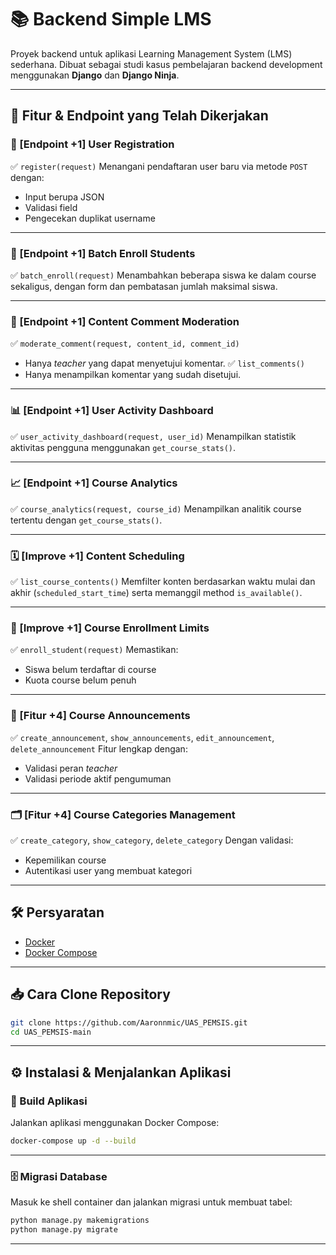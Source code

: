 # 📚 Backend Simple LMS

Proyek backend untuk aplikasi Learning Management System (LMS) sederhana. Dibuat sebagai studi kasus pembelajaran backend development menggunakan **Django** dan **Django Ninja**.

---

## 🚀 Fitur & Endpoint yang Telah Dikerjakan

### 🔐 \[Endpoint +1] User Registration

✅ `register(request)`
Menangani pendaftaran user baru via metode `POST` dengan:

* Input berupa JSON
* Validasi field
* Pengecekan duplikat username

---

### 👥 \[Endpoint +1] Batch Enroll Students

✅ `batch_enroll(request)`
Menambahkan beberapa siswa ke dalam course sekaligus, dengan form dan pembatasan jumlah maksimal siswa.

---

### 💬 \[Endpoint +1] Content Comment Moderation

✅ `moderate_comment(request, content_id, comment_id)`

* Hanya *teacher* yang dapat menyetujui komentar.
  ✅ `list_comments()`
* Hanya menampilkan komentar yang sudah disetujui.

---

### 📊 \[Endpoint +1] User Activity Dashboard

✅ `user_activity_dashboard(request, user_id)`
Menampilkan statistik aktivitas pengguna menggunakan `get_course_stats()`.

---

### 📈 \[Endpoint +1] Course Analytics

✅ `course_analytics(request, course_id)`
Menampilkan analitik course tertentu dengan `get_course_stats()`.

---

### 🗓️ \[Improve +1] Content Scheduling

✅ `list_course_contents()`
Memfilter konten berdasarkan waktu mulai dan akhir (`scheduled_start_time`) serta memanggil method `is_available()`.

---

### 🚫 \[Improve +1] Course Enrollment Limits

✅ `enroll_student(request)`
Memastikan:

* Siswa belum terdaftar di course
* Kuota course belum penuh

---

### 📢 \[Fitur +4] Course Announcements

✅ `create_announcement`, `show_announcements`, `edit_announcement`, `delete_announcement`
Fitur lengkap dengan:

* Validasi peran *teacher*
* Validasi periode aktif pengumuman

---

### 🗂️ \[Fitur +4] Course Categories Management

✅ `create_category`, `show_category`, `delete_category`
Dengan validasi:

* Kepemilikan course
* Autentikasi user yang membuat kategori

---

## 🛠️ Persyaratan

* [Docker](https://www.docker.com/)
* [Docker Compose](https://docs.docker.com/compose/)

---

## 📥 Cara Clone Repository

```bash
git clone https://github.com/Aaronnmic/UAS_PEMSIS.git
cd UAS_PEMSIS-main
```

---

## ⚙️ Instalasi & Menjalankan Aplikasi

### 🔧 Build Aplikasi

Jalankan aplikasi menggunakan Docker Compose:

```bash
docker-compose up -d --build
```

---

### 🗄️ Migrasi Database

Masuk ke shell container dan jalankan migrasi untuk membuat tabel:

```bash
python manage.py makemigrations
python manage.py migrate
```

---

